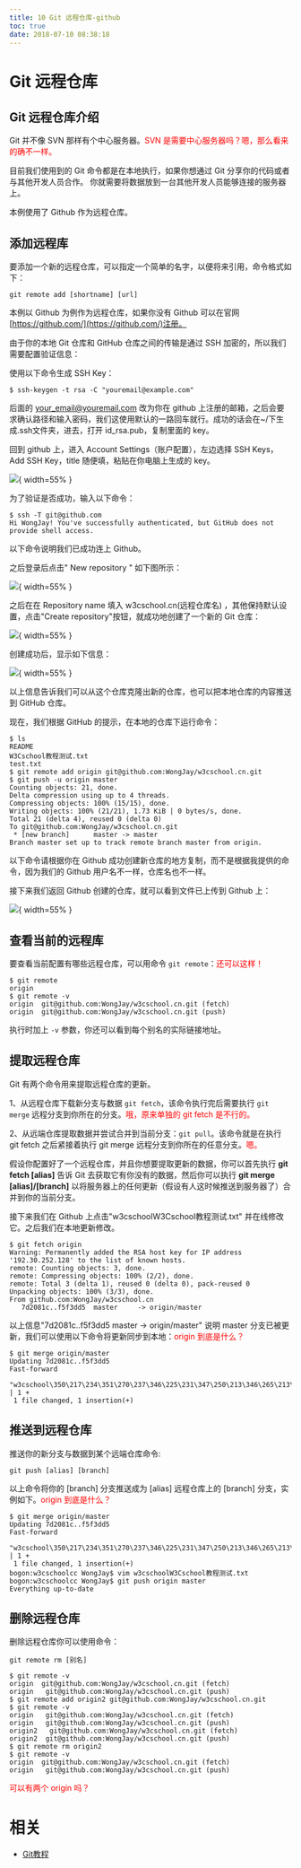 ```yaml
---
title: 10 Git 远程仓库-github
toc: true
date: 2018-07-10 08:38:18
---
```



# Git 远程仓库

## Git 远程仓库介绍


Git 并不像 SVN 那样有个中心服务器。<span style="color:red;">SVN 是需要中心服务器吗？嗯，那么看来的确不一样。</span>

目前我们使用到的 Git 命令都是在本地执行，如果你想通过 Git 分享你的代码或者与其他开发人员合作。 你就需要将数据放到一台其他开发人员能够连接的服务器上。

本例使用了 Github 作为远程仓库。






## 添加远程库


要添加一个新的远程仓库，可以指定一个简单的名字，以便将来引用，命令格式如下：

```
git remote add [shortname] [url]
```

本例以 Github 为例作为远程仓库，如果你没有 Github 可以在官网[https://github.com/](https://github.com/)注册。

由于你的本地 Git 仓库和 GitHub 仓库之间的传输是通过 SSH 加密的，所以我们需要配置验证信息：

使用以下命令生成 SSH Key：

```
$ ssh-keygen -t rsa -C "youremail@example.com"
```


后面的 your_email@youremail.com 改为你在 github 上注册的邮箱，之后会要求确认路径和输入密码，我们这使用默认的一路回车就行。成功的话会在~/下生成.ssh文件夹，进去，打开 id_rsa.pub，复制里面的 key。

回到 github 上，进入 Account Settings（账户配置），左边选择 SSH Keys，Add SSH Key，title 随便填，粘贴在你电脑上生成的 key。

![](http://images.iterate.site/blog/image/180710/gDeHfbjHEc.png?imageslim){ width=55% }

为了验证是否成功，输入以下命令：


```
$ ssh -T git@github.com
Hi WongJay! You've successfully authenticated, but GitHub does not provide shell access.
```



以下命令说明我们已成功连上 Github。

之后登录后点击" New repository " 如下图所示：

![](http://images.iterate.site/blog/image/180710/kbhaEgLl41.png?imageslim){ width=55% }


之后在在 Repository name 填入 w3cschool.cn(远程仓库名) ，其他保持默认设置，点击"Create repository"按钮，就成功地创建了一个新的 Git 仓库：

![](http://images.iterate.site/blog/image/180710/Gml8l4cb9c.png?imageslim){ width=55% }


创建成功后，显示如下信息：

![](http://images.iterate.site/blog/image/180710/IE6efAE57L.png?imageslim){ width=55% }


以上信息告诉我们可以从这个仓库克隆出新的仓库，也可以把本地仓库的内容推送到 GitHub 仓库。

现在，我们根据 GitHub 的提示，在本地的仓库下运行命令：

```
$ ls
README
W3Cschool教程测试.txt
test.txt
$ git remote add origin git@github.com:WongJay/w3cschool.cn.git
$ git push -u origin master
Counting objects: 21, done.
Delta compression using up to 4 threads.
Compressing objects: 100% (15/15), done.
Writing objects: 100% (21/21), 1.73 KiB | 0 bytes/s, done.
Total 21 (delta 4), reused 0 (delta 0)
To git@github.com:WongJay/w3cschool.cn.git
 * [new branch]      master -> master
Branch master set up to track remote branch master from origin.
```


以下命令请根据你在 Github 成功创建新仓库的地方复制，而不是根据我提供的命令，因为我们的 Github 用户名不一样，仓库名也不一样。

接下来我们返回 Github 创建的仓库，就可以看到文件已上传到 Github 上：

![](http://images.iterate.site/blog/image/180710/406g3CFh68.png?imageslim){ width=55% }





## 查看当前的远程库


要查看当前配置有哪些远程仓库，可以用命令 `git remote`：<span style="color:red;">还可以这样！</span>

```
$ git remote
origin
$ git remote -v
origin  git@github.com:WongJay/w3cschool.cn.git (fetch)
origin  git@github.com:WongJay/w3cschool.cn.git (push)
```

执行时加上 `-v` 参数，你还可以看到每个别名的实际链接地址。





## 提取远程仓库

Git 有两个命令用来提取远程仓库的更新。

1、从远程仓库下载新分支与数据 `git fetch`，该命令执行完后需要执行 `git merge` 远程分支到你所在的分支。<span style="color:red;">哦，原来单独的 git fetch 是不行的。</span>

2、从远端仓库提取数据并尝试合并到当前分支：`git pull`。该命令就是在执行 git fetch 之后紧接着执行 git merge 远程分支到你所在的任意分支。<span style="color:red;">嗯。</span>

假设你配置好了一个远程仓库，并且你想要提取更新的数据，你可以首先执行 **git fetch [alias]** 告诉 Git 去获取它有你没有的数据，然后你可以执行 **git merge [alias]/[branch]** 以将服务器上的任何更新（假设有人这时候推送到服务器了）合并到你的当前分支。

接下来我们在 Github 上点击"w3cschoolW3Cschool教程测试.txt" 并在线修改它。之后我们在本地更新修改。

```
$ git fetch origin
Warning: Permanently added the RSA host key for IP address '192.30.252.128' to the list of known hosts.
remote: Counting objects: 3, done.
remote: Compressing objects: 100% (2/2), done.
remote: Total 3 (delta 1), reused 0 (delta 0), pack-reused 0
Unpacking objects: 100% (3/3), done.
From github.com:WongJay/w3cschool.cn
   7d2081c..f5f3dd5  master     -> origin/master
```



以上信息"7d2081c..f5f3dd5 master -> origin/master" 说明 master 分支已被更新，我们可以使用以下命令将更新同步到本地：<span style="color:red;">origin 到底是什么？</span>

```
$ git merge origin/master
Updating 7d2081c..f5f3dd5
Fast-forward
 "w3cschool\350\217\234\351\270\237\346\225\231\347\250\213\346\265\213\350\257\225.txt" | 1 +
 1 file changed, 1 insertion(+)
```



## 推送到远程仓库


推送你的新分支与数据到某个远端仓库命令:

```
git push [alias] [branch]
```



以上命令将你的 [branch] 分支推送成为 [alias] 远程仓库上的 [branch] 分支，实例如下。<span style="color:red;">origin 到底是什么？</span>

```
$ git merge origin/master
Updating 7d2081c..f5f3dd5
Fast-forward
 "w3cschool\350\217\234\351\270\237\346\225\231\347\250\213\346\265\213\350\257\225.txt" | 1 +
 1 file changed, 1 insertion(+)
bogon:w3cschoolcc WongJay$ vim w3cschoolW3Cschool教程测试.txt
bogon:w3cschoolcc WongJay$ git push origin master
Everything up-to-date
```



## 删除远程仓库


删除远程仓库你可以使用命令：

```
git remote rm [别名]
```


```
$ git remote -v
origin  git@github.com:WongJay/w3cschool.cn.git (fetch)
origin   git@github.com:WongJay/w3cschool.cn.git (push)
$ git remote add origin2 git@github.com:WongJay/w3cschool.cn.git
$ git remote -v
origin   git@github.com:WongJay/w3cschool.cn.git (fetch)
origin   git@github.com:WongJay/w3cschool.cn.git (push)
origin2   git@github.com:WongJay/w3cschool.cn.git (fetch)
origin2  git@github.com:WongJay/w3cschool.cn.git (push)
$ git remote rm origin2
$ git remote -v
origin  git@github.com:WongJay/w3cschool.cn.git (fetch)
origin   git@github.com:WongJay/w3cschool.cn.git (push)
```

<span style="color:red;">可以有两个 origin 吗？</span>


# 相关

- [Git教程](https://www.w3cschool.cn/git/)
